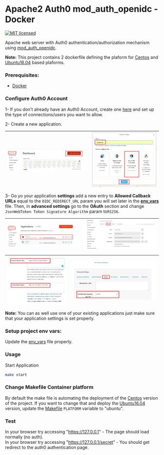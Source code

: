 # Apache2 Auth0 mod_auth_openidc - Docker
[![MIT licensed](https://img.shields.io/badge/license-MIT-blue.svg)](https://raw.githubusercontent.com/taherbs/apache2-mod_auth_openidc/master/LICENSE)

Apache web server with Auth0 authentication/authorization mechanism using [mod_auth_openidc](https://github.com/zmartzone/mod_auth_openidc).

**Note:** This project contains 2 dockerfile defining the plaform for [Centos](https://github.com/taherbs/apache2-mod_auth_openidc/blob/master/Dockerfile-centos) and [Ubuntu16.04](https://github.com/taherbs/apache2-mod_auth_openidc/blob/master/Dockerfile-ubuntu) based plaforms.

### Prerequisites:
* [Docker](https://docs.docker.com/install/)

### Configure Auth0 Account
1- If you don't already have an Auth0 Account, create one [here](https://auth0.com/) and set up the type of connections/users you want to allow.

2- Create a new application.

| ![](https://raw.githubusercontent.com/taherbs/apache2-mod_auth_openidc/master/doc/create_app_1.png "") | ![](https://raw.githubusercontent.com/taherbs/apache2-mod_auth_openidc/master/doc/create_app_2.png "") |
|:---:|:---:|

3- Go yo your application **settings** add a new entry to **Allowed Callback URLs** equal to the `OIDC_REDIRECT_URL` param you will set later in the **[env_vars](https://github.com/taherbs/apache2-mod_auth_openidc/blob/master/env_vars)** file. Then,  in **advanced settings** go to the **OAuth** section and change `JsonWebToken Token Signature Algorithm` param to`RS256`.

| ![](https://raw.githubusercontent.com/taherbs/apache2-mod_auth_openidc/master/doc/config_app_1.png "") | ![](https://raw.githubusercontent.com/taherbs/apache2-mod_auth_openidc/master/doc/config_app_2.png "") |
|:---:|:---:|

| ![](https://raw.githubusercontent.com/taherbs/apache2-mod_auth_openidc/master/doc/config_app_3.png "") | ![](https://raw.githubusercontent.com/taherbs/apache2-mod_auth_openidc/master/doc/config_app_4.png "") |
|:---:|:---:|

**Note:** You can as well use one of your existing applications just make sure that your application settings is set properly.

### Setup project env vars:
Update the [env_vars](https://github.com/taherbs/apache2-mod_auth_openidc/blob/master/env_vars) file properly.


### Usage
Start Application
```bash
make start
```

### Change Makefile Container platform
By default the make file is automating the deployment of the [Centos](https://github.com/taherbs/apache2-mod_auth_openidc/blob/master/Dockerfile-centos) version of the project.
If you want to change that and deploy the [Ubuntu16.04](https://github.com/taherbs/apache2-mod_auth_openidc/blob/master/Dockerfile-ubuntu) version, update the [Makefile](https://github.com/taherbs/apache2-mod_auth_openidc/blob/master/Makefile#L6) `PLATFORM` variable to "ubuntu".

### Test
In your browser try accessing "https://127.0.0.1" - The page should load normally (no auth).<br>
In your browser try accessing "https://127.0.0.1/secret" - You should get redirect to the auth0 authentication page.

